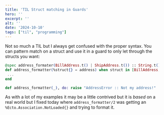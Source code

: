 ```yaml
---
title: 'TIL Struct matching in Guards'
hero: ''
excerpt: ''
alt: ''
date: '2024-10-10'
tags: ["til", "programming"]
---
```


Not so much a TIL but I always get confused with the proper syntax. You can pattern match on a struct and use it in a guard to only let through the structs you want:
 
```elixir
@spec address_formater(BillAddress.t() | ShipAddress.t()) :: String.t()
def address_formatter(%struct{} = address) when struct in [BillAddress, ShipAddress] do
 ...
end 

def address_formatter(_), do: raise "AddressError :: Not my address!"
```
 
As with a lot of my examples it may be a little contrived but it is *based* on a real world but I fixed today where `address_formatter/2` was getting an `%Ecto.Association.NotLoaded{}` and trying to format it.
